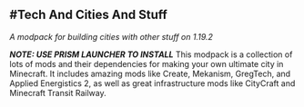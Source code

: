 #Tech And Cities And Stuff
-------------------------
_A modpack for building cities with other stuff on 1.19.2_

*__NOTE: USE PRISM LAUNCHER TO INSTALL__*
This modpack is a collection of lots of mods and their dependencies for making your own ultimate city in Minecraft. It includes amazing mods like Create, Mekanism, GregTech, and Applied Energistics 2, as well as great infrastructure mods like CityCraft and Minecraft Transit Railway.

